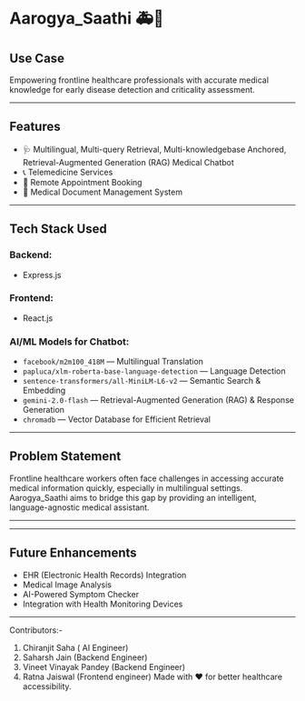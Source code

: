 # Aarogya_Saathi 🚑💬

## Use Case
Empowering frontline healthcare professionals with accurate medical knowledge for early disease detection and criticality assessment.

---

## Features
- 🩺 Multilingual, Multi-query Retrieval, Multi-knowledgebase Anchored, Retrieval-Augmented Generation (RAG) Medical Chatbot  
- 📞 Telemedicine Services  
- 📅 Remote Appointment Booking  
- 📂 Medical Document Management System  

---

## Tech Stack Used

### Backend:
- Express.js  

### Frontend:
- React.js  

### AI/ML Models for Chatbot:
- `facebook/m2m100_418M` — Multilingual Translation  
- `papluca/xlm-roberta-base-language-detection` — Language Detection  
- `sentence-transformers/all-MiniLM-L6-v2` — Semantic Search & Embedding  
- `gemini-2.0-flash` — Retrieval-Augmented Generation (RAG) & Response Generation  
- `chromadb` — Vector Database for Efficient Retrieval  

---

## Problem Statement
Frontline healthcare workers often face challenges in accessing accurate medical information quickly, especially in multilingual settings. Aarogya_Saathi aims to bridge this gap by providing an intelligent, language-agnostic medical assistant.

---


---

## Future Enhancements
- EHR (Electronic Health Records) Integration  
- Medical Image Analysis  
- AI-Powered Symptom Checker  
- Integration with Health Monitoring Devices  

---
Contributors:-
1. Chiranjit Saha ( AI Engineer)
2. Saharsh Jain (Backend Engineer)
3. Vineet Vinayak Pandey (Backend Engineer)
4. Ratna Jaiswal (Frontend engineer)
Made with ❤️ for better healthcare accessibility.
